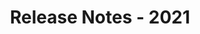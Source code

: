 ﻿---
title: Release Notes - 2021
type: docs
weight: 9
url: /de/net/release-notes-2021/
description: Die im Jahr 2021 ver öffentlich ten Release Notes von Aspose.3D.
---
